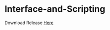 # Interface-and-Scripting

Download Release [Here](https://drive.google.com/file/d/1FLcKxX4oM1-voMn-8RAESW4--3zH7yDI/view?usp=sharing)
